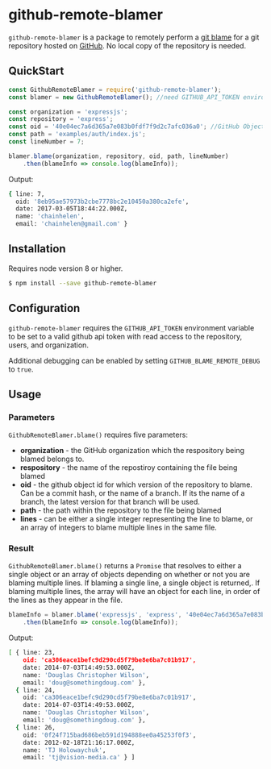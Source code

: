 # github-remote-blamer

`github-remote-blamer` is a package to remotely perform a [git blame](https://git-scm.com/docs/git-blame) for a git 
repository hosted on [GitHub](github.com). No local copy of the repository is needed.

## QuickStart

```javascript
const GithubRemoteBlamer = require('github-remote-blamer');
const blamer = new GithubRemoteBlamer(); //need GITHUB_API_TOKEN environment variable set

const organization = 'expressjs';
const repository = 'express';
const oid = '40e04ec7a6d365a7e083b0fdf7f9d2c7afc036a0'; //GitHub Object ID; can be commit hash or branch name.
const path = 'examples/auth/index.js';
const lineNumber = 7;

blamer.blame(organization, repository, oid, path, lineNumber)
    .then(blameInfo => console.log(blameInfo));
```
Output:
```sh
{ line: 7,
  oid: '8eb95ae57973b2cbe7778bc2e10450a380ca2efe',
  date: 2017-03-05T18:44:22.000Z,
  name: 'chainhelen',
  email: 'chainhelen@gmail.com' }
```


## Installation

Requires node version 8 or higher.

```sh
$ npm install --save github-remote-blamer
```

## Configuration

`github-remote-blamer` requires the `GITHUB_API_TOKEN` environment variable to be set to a valid github api token with read 
access to the repository, users, and organization.

Additional debugging can be enabled by setting `GITHUB_BLAME_REMOTE_DEBUG` to `true`.

## Usage

### Parameters

`GithubRemoteBlamer.blame()` requires five parameters:
* **organization** - the GitHub organization which the respository being blamed belongs to.
* **respository** - the name of the repostiroy containing the file being blamed
* **oid** - the github object id for which version of the repository to blame. Can be a commit hash, or the name of a branch. 
If its the name of a branch, the latest version for that branch will be used.
* **path** - the path within the repository to the file being blamed
* **lines** - can be either a single integer representing the line to blame, or an array of integers to blame multiple lines
in the same file.

### Result

`GithubRemoteBlamer.blame()` returns a `Promise` that resolves to either a single object or an array of objects depending 
on whether or not you are blaming multiple lines. If blaming a single line, a single object is returned,. If blaming multiple
lines, the array will have an object for each line, in order of the lines as they appear in the file.

```javascript
blameInfo = blamer.blame('expressjs', 'express', '40e04ec7a6d365a7e083b0fdf7f9d2c7afc036a0', 'examples/auth/index.js', [23,24,26])
    .then(blameInfo => console.log(blameInfo));
```
Output:
```sh
[ { line: 23,
    oid: 'ca306eace1befc9d290cd5f79be8e6ba7c01b917',
    date: 2014-07-03T14:49:53.000Z,
    name: 'Douglas Christopher Wilson',
    email: 'doug@somethingdoug.com' },
  { line: 24,
    oid: 'ca306eace1befc9d290cd5f79be8e6ba7c01b917',
    date: 2014-07-03T14:49:53.000Z,
    name: 'Douglas Christopher Wilson',
    email: 'doug@somethingdoug.com' },
  { line: 26,
    oid: '0f24f715bad686beb591d194888ee0a45253f0f3',
    date: 2012-02-18T21:16:17.000Z,
    name: 'TJ Holowaychuk',
    email: 'tj@vision-media.ca' } ]
```
